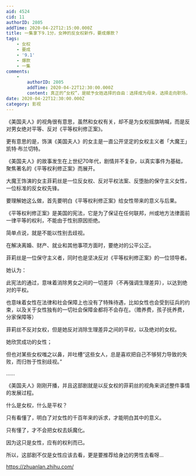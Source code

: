 ```yaml
---
aid: 4524
cid: 11
authorID: 2805
addTime: 2020-04-22T12:15:00.000Z
title: 一集拿下9.1分，女神的反女权新作，要成爆款？
tags:
    - 女权
    - 要成
    - '9.1'
    - 爆款
    - 一集
comments:
    -
        authorID: 2805
        addTime: 2020-04-22T12:30:00.000Z
        content: 真正的“女权”，是赋予女姓选择的自由：选择成为母亲，选择走向职场，选择成为政党领袖，选择成为家庭妇女。
date: 2020-04-22T12:30:00.000Z
category: 影视
---
```


《美国夫人》的视角很有意思，虽然和女权有关，却不是为女权摇旗呐喊，而是反对男女绝对平等、反对《平等权利修正案》。

更有意思的是，饰演《美国夫人》的女主是一直公开坚定的女权主义者「大魔王」凯特·布兰切特。

《美国夫人》的故事发生在上世纪70年代，剧情并不复杂，以真实事件为基础，聚焦著名的《平等权利修正案》而展开。

大魔王饰演的女主菲莉丝是一位反女权、反对平权法案、反堕胎的保守主义女性，一位标准的反女权先锋。

要理解她这么做，首先要明白《平等权利修正案》给女性带来的意义与后果。

《平等权利修正案》是美国的宪法，它是为了保证在任何联邦，州或地方法律面前一律平等的权利，不能由于性别原因拒绝。

简单点说，就是不能以性别去歧视。

在解决离婚、财产、就业和其他事项方面时，要绝对的公平公正。

菲莉丝是一位保守主义者，同时也是坚决反对《平等权利修正案》的一位领导者。

她认为：

此宪法的通过，意味着消除男女之间的一切差异（不再强调生理差异），以达到绝对的平权。

也意味着女性在法律和社会保障上也没有了特殊待遇，比如女性也会受到征兵的约束，以及关于女性独有的一切社会保障金都将不会存在。（赡养费，孩子抚养费，分家保障等）

菲莉丝不反对女权，但是她反对消除生理差异之间的平权，以及绝对的女权。

她欣赏成功的女性；

但也对某些女权嗤之以鼻，并吐槽“这些女人，总是喜欢把自己不够努力导致的失败，而归咎于性别歧视。”

……

《美国夫人》刚刚开播，并且这部剧就是以反女权的菲莉丝的视角来讲述整件事情的发展过程。

什么是女权，什么是平权？

只有看懂了，明白了对女性的千百年来的诉求，才能明白其中的意义。

只有懂了，才不会把女权去妖魔化。

因为这只是女性，应有的权利而已。

所以，这部剧不仅是女性应该去看，更是要推荐给身边的男性去看呀...

https://zhuanlan.zhihu.com/

